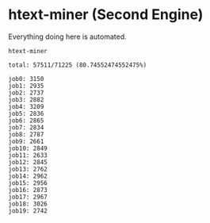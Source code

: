 # htext-miner (Second Engine)

Everything doing here is automated.

```
htext-miner

total: 57511/71225 (80.74552474552475%)

job0: 3150
job1: 2935
job2: 2737
job3: 2882
job4: 3209
job5: 2836
job6: 2865
job7: 2834
job8: 2787
job9: 2661
job10: 2849
job11: 2633
job12: 2845
job13: 2762
job14: 2962
job15: 2956
job16: 2873
job17: 2967
job18: 3026
job19: 2742
```